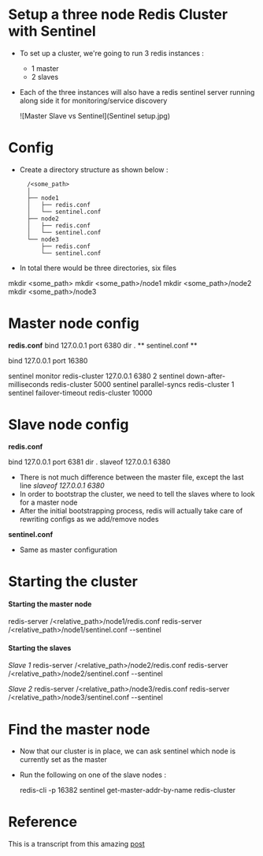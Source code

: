 
# **Setup a three node Redis Cluster with Sentinel**

* To set up a cluster, we're going to run 3 redis instances :
  - 1 master
  - 2 slaves

* Each of the three instances will also have a redis sentinel server 
  running along side it for monitoring/service discovery
  
  ![Master Slave vs Sentinel](Sentinel setup.jpg)

# **Config**

* Create a directory structure as shown below :
  
    	/<some_path>
        │ 
    	├── node1
    	│   ├── redis.conf
    	│   └── sentinel.conf
    	├── node2
    	│   ├── redis.conf
    	│   └── sentinel.conf
    	└── node3
    	    ├── redis.conf
    	    └── sentinel.conf

* In total there would be three directories, six files

mkdir <some_path>
mkdir <some_path>/node1
mkdir <some_path>/node2
mkdir <some_path>/node3
 
# Master node config

**redis.conf**
bind 127.0.0.1
port 6380
dir .
** sentinel.conf **

bind 127.0.0.1
port 16380

sentinel monitor redis-cluster 127.0.0.1 6380 2
sentinel down-after-milliseconds redis-cluster 5000
sentinel parallel-syncs redis-cluster 1
sentinel failover-timeout redis-cluster 10000

# Slave node config

**redis.conf**

bind 127.0.0.1
port 6381
dir .
slaveof 127.0.0.1 6380

* There is not much difference between the master file, except the
  last line *slaveof 127.0.0.1 6380*
* In order to bootstrap the cluster, we need to tell the slaves where to look
  for a master node
* After the initial bootstrapping process, redis will actually take care of
  rewriting configs as we add/remove nodes

**sentinel.conf**

* Same as master configuration

# Starting the cluster

#### Starting the master node

redis-server /<relative_path>/node1/redis.conf
redis-server /<relative_path>/node1/sentinel.conf --sentinel

#### Starting the slaves

*Slave 1*
redis-server /<relative_path>/node2/redis.conf
redis-server /<relative_path>/node2/sentinel.conf --sentinel

*Slave 2*
redis-server /<relative_path>/node3/redis.conf
redis-server /<relative_path>/node3/sentinel.conf --sentinel


#  Find the master node

* Now that our cluster is in place, we can ask sentinel which node is currently set as the master
* Run the following on one of the slave nodes :

  redis-cli -p 16382 sentinel get-master-addr-by-name redis-cluster


Reference
==========
This is a transcript from this amazing [post](https://seanmcgary.com/posts/how-to-build-a-fault-tolerant-redis-cluster-with-sentinel)

